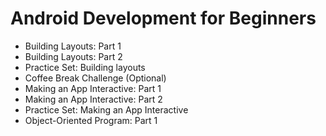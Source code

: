 # Android Development for Beginners
- Building Layouts: Part 1
- Building Layouts: Part 2
- Practice Set: Building layouts
- Coffee Break Challenge (Optional)
- Making an App Interactive: Part 1
- Making an App Interactive: Part 2
- Practice Set: Making an App Interactive
- Object-Oriented Program: Part 1

